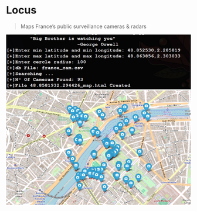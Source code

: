# Locus

> Maps France’s public surveillance cameras & radars 

![plot](img/img0.jpg)
![plot](img/img1.png)
